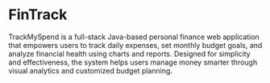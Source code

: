 # FinTrack
TrackMySpend is a full-stack Java-based personal finance web application that empowers users to track daily expenses, set monthly budget goals, and analyze financial health using charts and reports. Designed for simplicity and effectiveness, the system helps users manage money smarter through visual analytics and customized budget planning.
